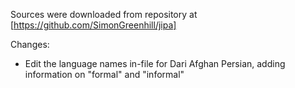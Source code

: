 Sources were downloaded from repository at [https://github.com/SimonGreenhill/jipa]

Changes:

  - Edit the language names in-file for Dari Afghan Persian, adding information on "formal" and "informal"
